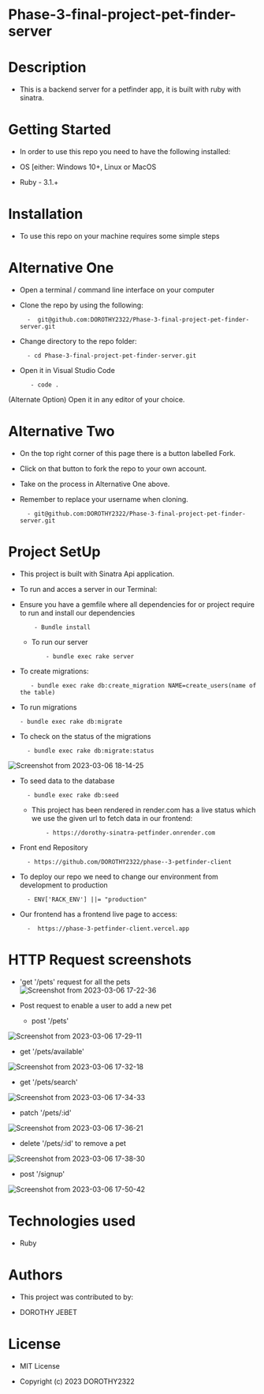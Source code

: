 # Phase-3-final-project-pet-finder-server
# Description

- This is a backend server for a petfinder app, it is built with ruby with sinatra.

# Getting Started

- In order to use this repo you need to have the following installed:

 - OS [either: Windows 10+, Linux or MacOS

- Ruby - 3.1.+

# Installation
- To use this repo on your machine requires some simple steps

# Alternative One

- Open a terminal / command line interface on your computer

- Clone the repo by using the following:

        -  git@github.com:DOROTHY2322/Phase-3-final-project-pet-finder-server.git

- Change directory to the repo folder:

        - cd Phase-3-final-project-pet-finder-server.git

- Open it in Visual Studio Code

         - code .

(Alternate Option) Open it in any editor of your choice.

# Alternative Two

- On the top right corner of this page there is a button labelled Fork.

- Click on that button to fork the repo to your own account.

- Take on the process in Alternative One above.

- Remember to replace your username when cloning.

        - git@github.com:DOROTHY2322/Phase-3-final-project-pet-finder-server.git

# Project SetUp

- This project is built with Sinatra Api application.
- To run and acces a server in our Terminal:
    
- Ensure you have a gemfile where all dependencies for or project require to run and install our dependencies

          - Bundle install

  - To run our server 

            - bundle exec rake server  

- To create migrations:

         - bundle exec rake db:create_migration NAME=create_users(name of the table)

 -   To run migrations 

         - bundle exec rake db:migrate

- To check on the status of the migrations

        - bundle exec rake db:migrate:status

![Screenshot from 2023-03-06 18-14-25](https://user-images.githubusercontent.com/117739286/223151251-216bb16b-ad6f-40cb-a9a6-0baf64d1a454.png)

- To seed data to the database 

        - bundle exec rake db:seed


  - This project has been rendered in render.com has a live status which we use the given url to fetch data  in our frontend:

            - https://dorothy-sinatra-petfinder.onrender.com   


- Front end Repository

        - https://github.com/DOROTHY2322/phase--3-petfinder-client

- To deploy our repo we need to change our environment from development to production

        - ENV['RACK_ENV'] ||= "production"

 - Our frontend has a frontend live page to access:
 

         -  https://phase-3-petfinder-client.vercel.app
          
# HTTP Request screenshots
 - 'get '/pets' request for all the pets 
 ![Screenshot from 2023-03-06 17-22-36](https://user-images.githubusercontent.com/117739286/223137559-188b6792-9c49-4296-baa5-647916c75317.png)

 - Post request to enable a user to add a new pet

    - post '/pets'

 ![Screenshot from 2023-03-06 17-29-11](https://user-images.githubusercontent.com/117739286/223138690-6a002747-e4da-4438-9647-295b87067e15.png)

 -  get '/pets/available'

 ![Screenshot from 2023-03-06 17-32-18](https://user-images.githubusercontent.com/117739286/223139954-8ad158b4-6f35-4958-b06b-fa0864cf4f63.png)

 - get '/pets/search'

 ![Screenshot from 2023-03-06 17-34-33](https://user-images.githubusercontent.com/117739286/223140491-b6e97705-3a73-4a70-b611-5d10c9f3c919.png)

 - patch '/pets/:id' 

 ![Screenshot from 2023-03-06 17-36-21](https://user-images.githubusercontent.com/117739286/223141045-c4583e94-8bc4-43a1-bf95-b7a859bbb29f.png)

-  delete '/pets/:id' to remove a pet

 ![Screenshot from 2023-03-06 17-38-30](https://user-images.githubusercontent.com/117739286/223141601-a7ce0e9b-3281-42ef-ba48-6063bdeaf2f1.png)

 - post '/signup'

 ![Screenshot from 2023-03-06 17-50-42](https://user-images.githubusercontent.com/117739286/223145082-4c208dc4-6021-4a35-a69d-ec64502703f8.png)




# Technologies used

- Ruby

# Authors

- This project was contributed to by:

- DOROTHY JEBET

# License
- MIT License

- Copyright (c) 2023 DOROTHY2322

